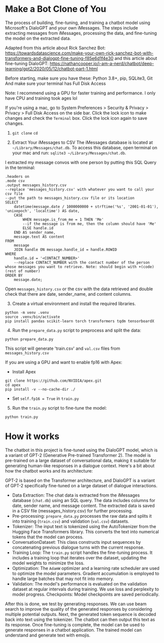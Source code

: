 # Make a Bot Clone of You

The process of building, fine-tuning, and training a chatbot model using Microsoft's DialoGPT and your own iMessages. The steps include extracting messages from iMessages, processing the data, and fine-tuning the model on the extracted data.

Adapted from this article about Rick Sanchez Bot: https://towardsdatascience.com/make-your-own-rick-sanchez-bot-with-transformers-and-dialogpt-fine-tuning-f85e6d1f4e30 and this article about fine-tuning DialoGPT: https://nathancooper.io/i-am-a-nerd/chatbot/deep-learning/gpt2/2020/05/12/chatbot-part-1.html

Before starting, make sure you have these: Python 3.8+, pip, SQLite3, Git
And make sure your terminal has Full Disk Access

Note: I recommend using a GPU for faster training and performance. I only have CPU and training took ages lol

If you're using a mac, go to System Preferences > Security & Privacy > Privacy > Full Disk Access on the side bar. Click the lock icon to make changes and check the `Terminal` box. Click the lock icon again to save changes.

1) `git clone` 
`cd` 

2) Extract Your iMessages to CSV
The iMessages database is located at `~/Library/Messages/chat.db`. To access this database, open terminal on your mac and run: `sqlite3 ~/Library/Messages/chat.db`. 

I extracted my message convos with one person by putting this SQL Query in the terminal:
```
.headers on
.mode csv
.output messages_history.csv
--replace 'messages_history.csv' with whatever you want to call your csv file
--put the path to messages_history.csv file or its location
SELECT
    datetime(message.date / 1000000000 + strftime('%s', '2001-01-01'), 'unixepoch', 'localtime') AS date,
    CASE
        WHEN message.is_from_me = 1 THEN 'Me'
        --if the message is from me, then the column should have 'Me'
        ELSE handle.id
    END AS sender_name,
    message.text AS content
FROM
    message
    JOIN handle ON message.handle_id = handle.ROWID
WHERE
    handle.id = '<CONTACT_NUMBER>'
    --replace CONTACT_NUMBER with the contact number of the person whose messages you want to retrieve. Note: should begin with +(code)(rest of number)
ORDER BY
    message.date;
```
Open `messages_history.csv` or the csv with the data retrieved and double check that there are date, sender_name, and content columns.

3) Create a virtual environment and install the required libraries.
```
python -m venv .venv
source .venv/bin/activate
pip install pandas scikit-learn torch transformers tqdm tensorboardX
```

4) Run the `prepare_data.py` script to preprocess and split the data:
```
python prepare_data.py
```
This script will generate 'train.csv' and `val.csv` files from `messages_history.csv`

If you are using a GPU and want to enable fp16 with Apex:
- Install Apex
```
git clone https://github.com/NVIDIA/apex.git
cd apex
pip install -v --no-cache-dir ./
```
- Set `self.fp16 = True` in `train.py`

5) Run the `train.py` script to fine-tune the model:
```
python train.py
```

# How it works
The chatbot in this project is fine-tuned using the DialoGPT model, which is a variant of GPT-2 (Generative Pre-trained Transformer 2). The model is pre-trained on a large dataset of conversational data, making it suitable for generating human-like responses in a dialogue context. Here's a bit about how the chatbot works and its architecture:

GPT-2 is based on the Transformer architecture, and DialoGPT is a variant of GPT-2 specifically fine-tuned on a large dataset of dialogue interactions.

* Data Extraction: The chat data is extracted from the iMessages database (`chat.db`) using an SQL query. The data includes columns for date, sender name, and message content. The extracted data is saved in a CSV file (messages_history.csv) for further processing.
* Pre-processing: `prepare_data.py` processes the raw data and splits it into training (`train.csv`) and validation (`val.csv`) datasets.
* Tokenizer: The input text is tokenized using the AutoTokenizer from the Hugging Face Transformers library. This converts the text into numerical tokens that the model can process.
* ConversationDataset: This class constructs input sequences by concatenating previous dialogue turns with the current response.
* Training Loop: The `train.py` script handles the fine-tuning process. It includes a training loop that iterates over the dataset, updating the model weights to minimize the loss.
* Optimization: The `AdamW` optimizer and a learning rate scheduler are used to optimize the model parameters. Gradient accumulation is employed to handle large batches that may not fit into memory.
* Validation: The model's performance is evaluated on the validation dataset at regular intervals during training. We use loss and perplexity to model progress.
Checkpoints: Model checkpoints are saved periodically.

After this is done, we test by generating responses. We can use beam search to improve the quality of the generated responses by considering multiple potential outputs.
Next, the generated token sequence is decoded back into text using the tokenizer. The chatbot can then output this text as its response.
Once fine-tuning is complete, the model can be used to generate responses in a chatbot application. The trained model can understand and generate text with emojis.
